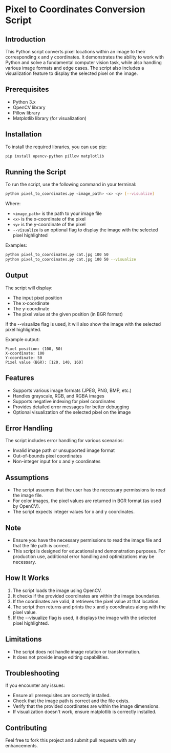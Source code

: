 
# Pixel to Coordinates Conversion Script

## Introduction
This Python script converts pixel locations within an image to their corresponding x and y coordinates. It demonstrates the ability to work with Python and solve a fundamental computer vision task, while also handling various image formats and edge cases. The script also includes a visualization feature to display the selected pixel on the image.

## Prerequisites
- Python 3.x
- OpenCV library
- Pillow library
- Matplotlib library (for visualization)

## Installation
To install the required libraries, you can use pip:

```bash
pip install opencv-python pillow matplotlib
```

## Running the Script
To run the script, use the following command in your terminal:

```bash
python pixel_to_coordinates.py <image_path> <x> <y> [--visualize]
```

Where:
- `<image_path>` is the path to your image file
- `<x>` is the x-coordinate of the pixel
- `<y>` is the y-coordinate of the pixel
- `--visualize` is an optional flag to display the image with the selected pixel highlighted

Examples:
```bash
python pixel_to_coordinates.py cat.jpg 100 50
python pixel_to_coordinates.py cat.jpg 100 50 --visualize
```

## Output
The script will display:
- The input pixel position
- The x-coordinate
- The y-coordinate
- The pixel value at the given position (in BGR format)

If the --visualize flag is used, it will also show the image with the selected pixel highlighted.

Example output:
```
Pixel position: (100, 50)
X-coordinate: 100
Y-coordinate: 50
Pixel value (BGR): [120, 140, 160]
```

## Features
- Supports various image formats (JPEG, PNG, BMP, etc.)
- Handles grayscale, RGB, and RGBA images
- Supports negative indexing for pixel coordinates
- Provides detailed error messages for better debugging
- Optional visualization of the selected pixel on the image

## Error Handling
The script includes error handling for various scenarios:
- Invalid image path or unsupported image format
- Out-of-bounds pixel coordinates
- Non-integer input for x and y coordinates

## Assumptions
- The script assumes that the user has the necessary permissions to read the image file.
- For color images, the pixel values are returned in BGR format (as used by OpenCV).
- The script expects integer values for x and y coordinates.

## Note
- Ensure you have the necessary permissions to read the image file and that the file path is correct.
- This script is designed for educational and demonstration purposes. For production use, additional error handling and optimizations may be necessary.

## How It Works
1. The script loads the image using OpenCV.
2. It checks if the provided coordinates are within the image boundaries.
3. If the coordinates are valid, it retrieves the pixel value at that location.
4. The script then returns and prints the x and y coordinates along with the pixel value.
5. If the --visualize flag is used, it displays the image with the selected pixel highlighted.

## Limitations
- The script does not handle image rotation or transformation.
- It does not provide image editing capabilities.

## Troubleshooting
If you encounter any issues:
- Ensure all prerequisites are correctly installed.
- Check that the image path is correct and the file exists.
- Verify that the provided coordinates are within the image dimensions.
- If visualization doesn't work, ensure matplotlib is correctly installed.

## Contributing
Feel free to fork this project and submit pull requests with any enhancements.

